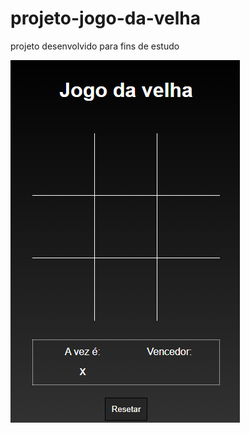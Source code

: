 # projeto-jogo-da-velha
 projeto desenvolvido para fins de estudo

 <a href="https://fernandoromeroalves.github.io/projeto-jogo-da-velha/"><img src="Captura.png" alt=""></a>
